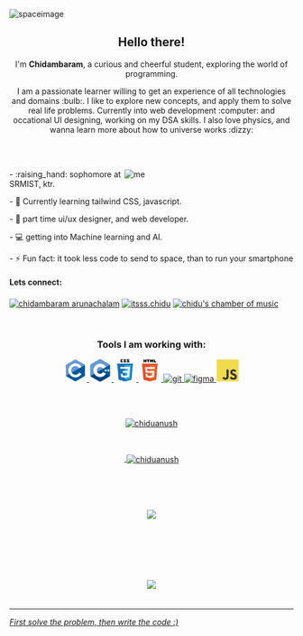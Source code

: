 ![spaceimage](https://user-images.githubusercontent.com/100338909/212534969-80239d0b-5d0d-4ae3-9c71-d62dceb15b6c.jpg)

<h2 align="center">Hello there!</h2>
<p align="center">I'm <b>Chidambaram</b>, a curious and cheerful student, exploring the world of programming.</p>

<p align="center">   
   I am a passionate learner willing to get an experience of all technologies and domains :bulb:. I like to explore new concepts, and apply them to solve real life problems. Currently into web development :computer: and occational UI designing, working on my DSA skills. I also love physics, and wanna learn more about how to universe works :dizzy: 
</p>



<br><br>

<img align="right" alt="me" width="300" src="https://user-images.githubusercontent.com/100338909/212535741-69143664-3303-427b-8889-574a6bda1548.jpg">

<p>- :raising_hand: sophomore at SRMIST, ktr.</p>
<p>- 🌱 Currently learning tailwind CSS, javascript.</p>
<p>- 👯 part time ui/ux designer, and web developer.</p>
<p>- 💻 getting into Machine learning and AI.</p>
<p>- ⚡ Fun fact: it took less code to send to space, than to run your smartphone</p>
<h4>Lets connect:</h4>
<p>
<a href="https://www.linkedin.com/in/chidambaram-arunachalam-42a7b6231/" target="blank"><img align="center" src="https://raw.githubusercontent.com/rahuldkjain/github-profile-readme-generator/master/src/images/icons/Social/linked-in-alt.svg" alt="chidambaram arunachalam" height="25" width="35" /></a>
<a href="https://instagram.com/itsss.chidu" target="blank"><img align="center" src="https://raw.githubusercontent.com/rahuldkjain/github-profile-readme-generator/master/src/images/icons/Social/instagram.svg" alt="itsss.chidu" height="25" width="35" /></a>
<a href="https://www.youtube.com/@chiduschamberofmusic9146" target="blank"><img align="center" src="https://raw.githubusercontent.com/rahuldkjain/github-profile-readme-generator/master/src/images/icons/Social/youtube.svg" alt="chidu's chamber of music" height="25" width="35" /></a>
</p>

<br>

<h3 align="center">Tools I am working with:</h3>
<p align="center"> 
  <a href="https://www.cprogramming.com/" target="_blank" rel="noreferrer"> <img src="https://raw.githubusercontent.com/devicons/devicon/master/icons/c/c-original.svg" alt="c" width="40" height="40"/> </a> 
  <a href="https://www.w3schools.com/cpp/" target="_blank" rel="noreferrer"> <img src="https://raw.githubusercontent.com/devicons/devicon/master/icons/cplusplus/cplusplus-original.svg" alt="cplusplus" width="40" height="40"/> </a> 
  <a href="https://www.w3schools.com/css/" target="_blank" rel="noreferrer"> <img src="https://raw.githubusercontent.com/devicons/devicon/master/icons/css3/css3-original-wordmark.svg" alt="css3" width="40" height="40"/> </a> 
  <a href="https://www.w3.org/html/" target="_blank" rel="noreferrer"> <img src="https://raw.githubusercontent.com/devicons/devicon/master/icons/html5/html5-original-wordmark.svg" alt="html5" width="40" height="40"/> </a> 
  <a href="https://git-scm.com/" target="_blank" rel="noreferrer"> <img src="https://www.vectorlogo.zone/logos/git-scm/git-scm-icon.svg" alt="git" width="40" height="40"/> </a> 
  <a href="https://www.figma.com/" target="_blank" rel="noreferrer"> <img src="https://www.vectorlogo.zone/logos/figma/figma-icon.svg" alt="figma" width="40" height="40"/> </a>
  <a href="https://developer.mozilla.org/en-US/docs/Web/JavaScript" target="_blank" rel="noreferrer"> <img src="https://raw.githubusercontent.com/devicons/devicon/master/icons/javascript/javascript-original.svg" alt="javascript" width="40" height="40"/>
</p>

<br><br>

<p align="center"><img align="centre" src="https://github-readme-stats.vercel.app/api/top-langs?username=chiduanush&show_icons=true&theme=dark&hide_border=true&locale=en&layout=compact" alt="chiduanush" /></p>

<br>

<p align="center">&nbsp;<img align="center" src="https://github-readme-stats.vercel.app/api?username=chiduanush&show_icons=true&theme=dark&hide_border=true&locale=en" alt="chiduanush" /></p>

<br>

<!-- <p align="center"><img align="center" src="(https://github-readme-streak-stats.herokuapp.com/?
   user=chiduanush&theme=highcontrast&hide_border=false" alt="Chiduanush" /></p> -->
<h1 align="center">
   
![ ](https://github-readme-streak-stats.herokuapp.com/?user=mkswagger&theme=dark&hide_border=true)
   
<br>

   
![](https://github-profile-trophy.vercel.app/?username=chiduanush&theme=dark&no-frame=false&no-bg=true&margin-w=4)

</h1>

<hr>
<i align="center" >First solve the problem, then write the code :)</i>

